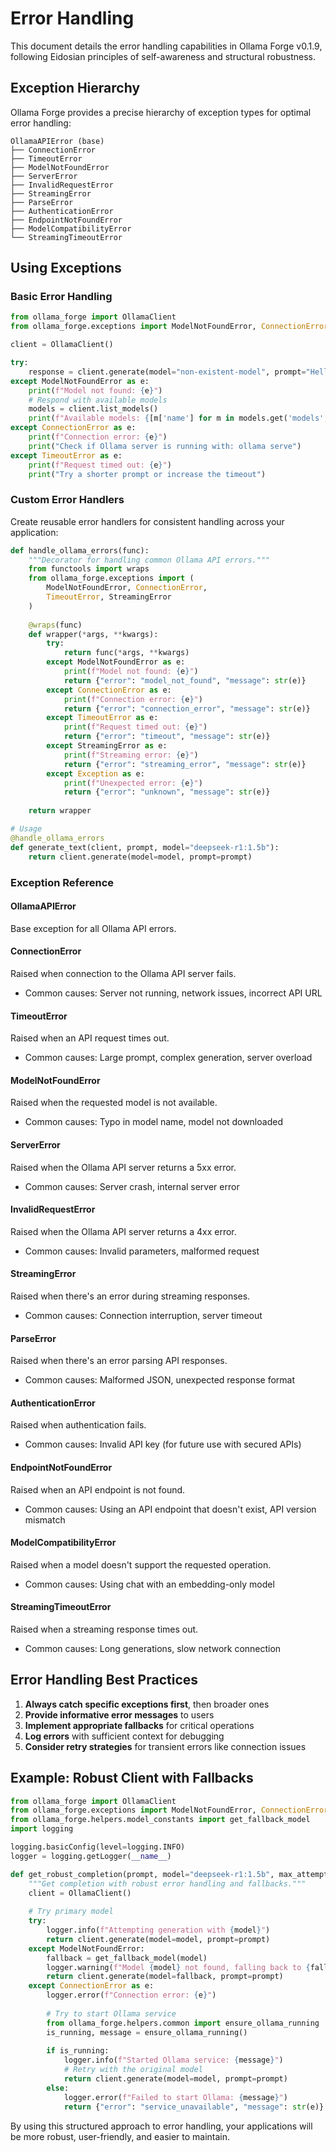 # Error Handling

This document details the error handling capabilities in Ollama Forge v0.1.9, following Eidosian principles of self-awareness and structural robustness.

## Exception Hierarchy

Ollama Forge provides a precise hierarchy of exception types for optimal error handling:

```
OllamaAPIError (base)
├── ConnectionError
├── TimeoutError
├── ModelNotFoundError
├── ServerError
├── InvalidRequestError
├── StreamingError
├── ParseError
├── AuthenticationError
├── EndpointNotFoundError
├── ModelCompatibilityError
└── StreamingTimeoutError
```

## Using Exceptions

### Basic Error Handling

```python
from ollama_forge import OllamaClient
from ollama_forge.exceptions import ModelNotFoundError, ConnectionError, TimeoutError

client = OllamaClient()

try:
    response = client.generate(model="non-existent-model", prompt="Hello")
except ModelNotFoundError as e:
    print(f"Model not found: {e}")
    # Respond with available models
    models = client.list_models()
    print(f"Available models: {[m['name'] for m in models.get('models', [])]}")
except ConnectionError as e:
    print(f"Connection error: {e}")
    print("Check if Ollama server is running with: ollama serve")
except TimeoutError as e:
    print(f"Request timed out: {e}")
    print("Try a shorter prompt or increase the timeout")
```

### Custom Error Handlers

Create reusable error handlers for consistent handling across your application:

```python
def handle_ollama_errors(func):
    """Decorator for handling common Ollama API errors."""
    from functools import wraps
    from ollama_forge.exceptions import (
        ModelNotFoundError, ConnectionError, 
        TimeoutError, StreamingError
    )
    
    @wraps(func)
    def wrapper(*args, **kwargs):
        try:
            return func(*args, **kwargs)
        except ModelNotFoundError as e:
            print(f"Model not found: {e}")
            return {"error": "model_not_found", "message": str(e)}
        except ConnectionError as e:
            print(f"Connection error: {e}")
            return {"error": "connection_error", "message": str(e)}
        except TimeoutError as e:
            print(f"Request timed out: {e}")
            return {"error": "timeout", "message": str(e)}
        except StreamingError as e:
            print(f"Streaming error: {e}")
            return {"error": "streaming_error", "message": str(e)}
        except Exception as e:
            print(f"Unexpected error: {e}")
            return {"error": "unknown", "message": str(e)}
    
    return wrapper

# Usage
@handle_ollama_errors
def generate_text(client, prompt, model="deepseek-r1:1.5b"):
    return client.generate(model=model, prompt=prompt)
```

### Exception Reference

#### OllamaAPIError
Base exception for all Ollama API errors.

#### ConnectionError
Raised when connection to the Ollama API server fails.
- Common causes: Server not running, network issues, incorrect API URL

#### TimeoutError
Raised when an API request times out.
- Common causes: Large prompt, complex generation, server overload

#### ModelNotFoundError
Raised when the requested model is not available.
- Common causes: Typo in model name, model not downloaded

#### ServerError
Raised when the Ollama API server returns a 5xx error.
- Common causes: Server crash, internal server error

#### InvalidRequestError
Raised when the Ollama API server returns a 4xx error.
- Common causes: Invalid parameters, malformed request

#### StreamingError
Raised when there's an error during streaming responses.
- Common causes: Connection interruption, server timeout

#### ParseError
Raised when there's an error parsing API responses.
- Common causes: Malformed JSON, unexpected response format

#### AuthenticationError
Raised when authentication fails.
- Common causes: Invalid API key (for future use with secured APIs)

#### EndpointNotFoundError
Raised when an API endpoint is not found.
- Common causes: Using an API endpoint that doesn't exist, API version mismatch

#### ModelCompatibilityError
Raised when a model doesn't support the requested operation.
- Common causes: Using chat with an embedding-only model

#### StreamingTimeoutError
Raised when a streaming response times out.
- Common causes: Long generations, slow network connection

## Error Handling Best Practices

1. **Always catch specific exceptions first**, then broader ones
2. **Provide informative error messages** to users
3. **Implement appropriate fallbacks** for critical operations
4. **Log errors** with sufficient context for debugging
5. **Consider retry strategies** for transient errors like connection issues

## Example: Robust Client with Fallbacks

```python
from ollama_forge import OllamaClient
from ollama_forge.exceptions import ModelNotFoundError, ConnectionError
from ollama_forge.helpers.model_constants import get_fallback_model
import logging

logging.basicConfig(level=logging.INFO)
logger = logging.getLogger(__name__)

def get_robust_completion(prompt, model="deepseek-r1:1.5b", max_attempts=3):
    """Get completion with robust error handling and fallbacks."""
    client = OllamaClient()
    
    # Try primary model
    try:
        logger.info(f"Attempting generation with {model}")
        return client.generate(model=model, prompt=prompt)
    except ModelNotFoundError:
        fallback = get_fallback_model(model)
        logger.warning(f"Model {model} not found, falling back to {fallback}")
        return client.generate(model=fallback, prompt=prompt)
    except ConnectionError as e:
        logger.error(f"Connection error: {e}")
        
        # Try to start Ollama service
        from ollama_forge.helpers.common import ensure_ollama_running
        is_running, message = ensure_ollama_running()
        
        if is_running:
            logger.info(f"Started Ollama service: {message}")
            # Retry with the original model
            return client.generate(model=model, prompt=prompt)
        else:
            logger.error(f"Failed to start Ollama: {message}")
            return {"error": "service_unavailable", "message": str(e)}
```

By using this structured approach to error handling, your applications will be more robust, user-friendly, and easier to maintain.
